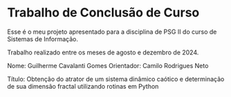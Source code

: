 # Trabalho de Conclusão de Curso

Esse é o meu projeto apresentado para a disciplina de PSG II do curso de Sistemas de Informação.

Trabalho realizado entre os meses de agosto e dezembro de 2024.

Nome: Guilherme Cavalanti Gomes
Orientador: Camilo Rodrigues Neto

Título: Obtenção do atrator de um sistema dinâmico caótico e determinação de sua dimensão fractal utilizando rotinas em Python
